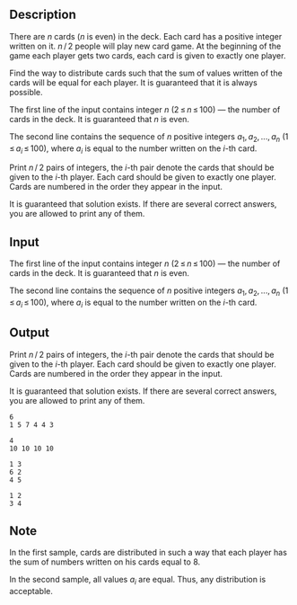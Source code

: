 ## Description

<div><p>There are <span class="tex-span"><i>n</i></span> cards (<span class="tex-span"><i>n</i></span> is <span class="tex-font-style-bf">even</span>) in the deck. Each card has a positive integer written on it. <span class="tex-span"><i>n</i> / 2</span> people will play new card game. At the beginning of the game each player gets two cards, each card is given to exactly one player. </p><p>Find the way to distribute cards such that the sum of values written of the cards will be equal for each player. It is guaranteed that it is always possible.</p></div><div class="input-specification"><p>The first line of the input contains integer <span class="tex-span"><i>n</i></span> (<span class="tex-span">2 ≤ <i>n</i> ≤ 100</span>)&nbsp;— the number of cards in the deck. It is guaranteed that <span class="tex-span"><i>n</i></span> is even.</p><p>The second line contains the sequence of <span class="tex-span"><i>n</i></span> positive integers <span class="tex-span"><i>a</i><sub class="lower-index">1</sub>, <i>a</i><sub class="lower-index">2</sub>, ..., <i>a</i><sub class="lower-index"><i>n</i></sub></span> (<span class="tex-span">1 ≤ <i>a</i><sub class="lower-index"><i>i</i></sub> ≤ 100</span>), where <span class="tex-span"><i>a</i><sub class="lower-index"><i>i</i></sub></span> is equal to the number written on the <span class="tex-span"><i>i</i></span>-th card.</p></div><div class="output-specification"><p>Print <span class="tex-span"><i>n</i> / 2</span> pairs of integers, the <span class="tex-span"><i>i</i></span>-th pair denote the cards that should be given to the <span class="tex-span"><i>i</i></span>-th player. Each card should be given to exactly one player. Cards are numbered in the order they appear in the input.</p><p>It is guaranteed that solution exists. If there are several correct answers, you are allowed to print any of them.</p></div>

## Input

<p>The first line of the input contains integer <span class="tex-span"><i>n</i></span> (<span class="tex-span">2 ≤ <i>n</i> ≤ 100</span>)&nbsp;— the number of cards in the deck. It is guaranteed that <span class="tex-span"><i>n</i></span> is even.</p><p>The second line contains the sequence of <span class="tex-span"><i>n</i></span> positive integers <span class="tex-span"><i>a</i><sub class="lower-index">1</sub>, <i>a</i><sub class="lower-index">2</sub>, ..., <i>a</i><sub class="lower-index"><i>n</i></sub></span> (<span class="tex-span">1 ≤ <i>a</i><sub class="lower-index"><i>i</i></sub> ≤ 100</span>), where <span class="tex-span"><i>a</i><sub class="lower-index"><i>i</i></sub></span> is equal to the number written on the <span class="tex-span"><i>i</i></span>-th card.</p>

## Output

<p>Print <span class="tex-span"><i>n</i> / 2</span> pairs of integers, the <span class="tex-span"><i>i</i></span>-th pair denote the cards that should be given to the <span class="tex-span"><i>i</i></span>-th player. Each card should be given to exactly one player. Cards are numbered in the order they appear in the input.</p><p>It is guaranteed that solution exists. If there are several correct answers, you are allowed to print any of them.</p>





```input1
6
1 5 7 4 4 3

```




```input2
4
10 10 10 10

```




```output1
1 3
6 2
4 5

```




```output2
1 2
3 4

```



## Note

<p>In the first sample, cards are distributed in such a way that each player has the sum of numbers written on his cards equal to <span class="tex-span">8</span>. </p><p>In the second sample, all values <span class="tex-span"><i>a</i><sub class="lower-index"><i>i</i></sub></span> are equal. Thus, any distribution is acceptable.</p>
